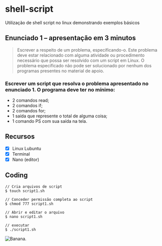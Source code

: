 # shell-script
Utilização de shell script no linux demonstrando exemplos básicos

## Enunciado 1 – apresentação em 3 minutos 
> Escrever a respeito de um problema, especificando-o. Este problema deve estar relacionado com alguma atividade ou procedimento necessário que possa ser resolvido com um script em Linux. O problema especificado não pode ser solucionado por nenhum dos programas presentes no material de apoio.

### Escrever um script que resolva o problema apresentado no enunciado 1. O programa deve ter no mínimo: 
* 2 comandos read; 
* 2 comandos if; 
* 2 comandos for; 
* 1 saída que represente o total de alguma coisa; 
* 1 comando PS com sua saída na tela. 

## Recursos 
- [x] Linux Lubuntu
- [x] Terminal
- [x] Nano (editor)

## Coding
```
// Cria arquivos de script
$ touch script1.sh

// Conceder permissão completa ao script
$ chmod 777 script1.sh

// Abrir e editar o arquivo
$ nano script1.sh

// executar 
$ ./script1.sh
```

![Banana](http://cdn.osxdaily.com/wp-content/uploads/2013/07/dancing-banana.gif).
